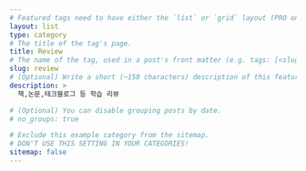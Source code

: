 ```yaml
---
# Featured tags need to have either the `list` or `grid` layout (PRO only).
layout: list
type: category
# The title of the tag's page.
title: Review
# The name of the tag, used in a post's front matter (e.g. tags: [<slug>]).
slug: review
# (Optional) Write a short (~150 characters) description of this featured tag.
description: >
  책,논문,테크블로그 등 학습 리뷰

# (Optional) You can disable grouping posts by date.
# no_groups: true

# Exclude this example category from the sitemap.
# DON'T USE THIS SETTING IN YOUR CATEGORIES!
sitemap: false
---
```

